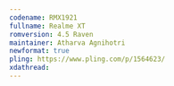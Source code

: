 ```yaml
---
codename: RMX1921
fullname: Realme XT
romversion: 4.5 Raven
maintainer: Atharva Agnihotri
newformat: true
pling: https://www.pling.com/p/1564623/
xdathread:
---
```

